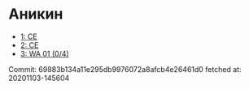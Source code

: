 # Аникин
- [1: CE](1.md)
- [2: CE](2.md)
- [3: WA 01 (0/4)](3.md)

Commit: 69883b134a11e295db9976072a8afcb4e26461d0
 fetched at: 20201103-145604
